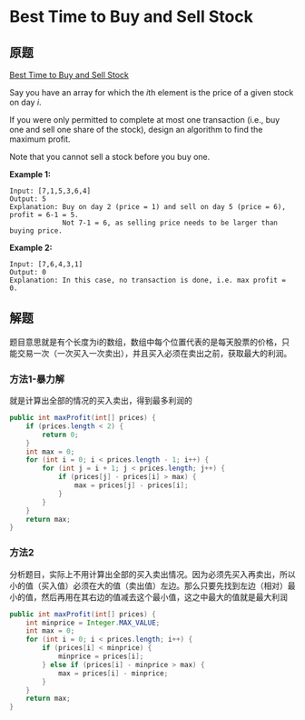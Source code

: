 # Best Time to Buy and Sell Stock 

## 原题

[Best Time to Buy and Sell Stock ](https://leetcode.com/explore/interview/card/top-interview-questions-easy/97/dynamic-programming/572/)

Say you have an array for which the *i*th element is the price of a given stock on day *i*.

If you were only permitted to complete at most one transaction (i.e., buy one and sell one share of the stock), design an algorithm to find the maximum profit.

Note that you cannot sell a stock before you buy one.

**Example 1:**

```
Input: [7,1,5,3,6,4]
Output: 5
Explanation: Buy on day 2 (price = 1) and sell on day 5 (price = 6), profit = 6-1 = 5.
             Not 7-1 = 6, as selling price needs to be larger than buying price.
```

**Example 2:**

```
Input: [7,6,4,3,1]
Output: 0
Explanation: In this case, no transaction is done, i.e. max profit = 0.
```

## 解题

题目意思就是有个长度为i的数组，数组中每个位置代表的是每天股票的价格，只能交易一次（一次买入一次卖出），并且买入必须在卖出之前，获取最大的利润。

### 方法1-暴力解

就是计算出全部的情况的买入卖出，得到最多利润的

```java
public int maxProfit(int[] prices) {
    if (prices.length < 2) {
        return 0;
    }
    int max = 0;
    for (int i = 0; i < prices.length - 1; i++) {
        for (int j = i + 1; j < prices.length; j++) {
            if (prices[j] - prices[i] > max) {
                max = prices[j] - prices[i];
            }
        }
    }
    return max;
}
```

### 方法2

分析题目，实际上不用计算出全部的买入卖出情况。因为必须先买入再卖出，所以小的值（买入值）必须在大的值（卖出值）左边。那么只要先找到左边（相对）最小的值，然后再用在其右边的值减去这个最小值，这之中最大的值就是最大利润

```java
public int maxProfit(int[] prices) {
    int minprice = Integer.MAX_VALUE;
    int max = 0;
    for (int i = 0; i < prices.length; i++) {
        if (prices[i] < minprice) {
            minprice = prices[i];
        } else if (prices[i] - minprice > max) {
            max = prices[i] - minprice;
        }
    }
    return max;
}
```

